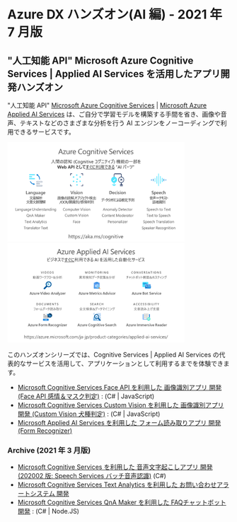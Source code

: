 # Azure DX ハンズオン(AI 編) - 2021 年 7 月版

## "人工知能 API" Microsoft Azure Cognitive Services | Applied AI Services を活用したアプリ開発ハンズオン

"人工知能 API" [Microsoft Azure Cognitive Services](https://www.microsoft.com/cognitive-services/) | [Microsoft Azure Applied AI Services](https://azure.microsoft.com/ja-jp/product-categories/applied-ai-services/) は、ご自分で学習モデルを構築する手間を省き、画像や音声、テキストなどのさまざまな分析を行う AI エンジンをノーコーディングで利用できるサービスです。

<img src="doc_images/AzureAI_CognitiveServices_202106.png" width="400"><img src="doc_images/AzureAI_AppliedAIServices_202106.png" width="400">

このハンズオンシリーズでは、Cognitive Services | Applied AI Services の代表的なサービスを活用して、アプリケーションとして利用するまでを体験できます。

- [Microsoft Cognitive Services Face API を利用した 画像識別アプリ 開発 (Face API 感情＆マスク判定)](https://github.com/ayako/CogServicesVisionSamples/blob/master/FaceHandson_202107.md) : (C# | JavaScript)
- [Microsoft Cognitive Services Custom Vision を利用した 画像識別アプリ 開発 (Custom Vision 犬種判定)](https://github.com/ayako/CogServicesVisionSamples/blob/master/CustomVisionHandson_dog_202107.md) : (C# | JavaScript)
- [Microsoft Applied AI Services を利用した フォーム読み取りアプリ 開発 (Form Recognizer)](https://github.com/ayako/CogServicesVisionSamples/blob/master/FormRecognizerHandson_202107.md)


### Archive (2021 年 3 月版)

- [Microsoft Cognitive Services を利用した 音声文字起こしアプリ 開発 (202002 版: Speech Services バッチ音声認識)](https://github.com/ayako/AzureDXHol_AI_202001/blob/master/BatchSTTHandson_202002.md) (C#)
- [Microsoft Cognitive Services Text Analytics を利用した お問い合わせアラートシステム 開発](https://github.com/ayako/NonCodingCognitive_201806/blob/master/NonCodingCognitive_AzureLogicApps.md)
- [Microsoft Cognitive Services QnA Maker を利用した FAQチャットボット 開発](https://github.com/ayako/AzureDXHol_AI_202001/blob/master/QnAMakerHandson_201912.md) : (C# | Node.JS)
